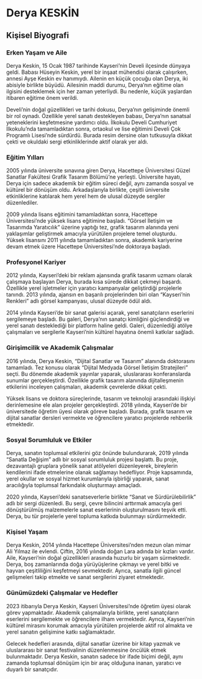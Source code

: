# Derya KESKİN

## Kişisel Biyografi

### Erken Yaşam ve Aile

Derya Keskin, 15 Ocak 1987 tarihinde Kayseri’nin Develi ilçesinde dünyaya geldi. Babası Hüseyin Keskin, yerel bir inşaat mühendisi olarak çalışırken, annesi Ayşe Keskin ev hanımıydı. Ailenin en küçük çocuğu olan Derya, iki abisiyle birlikte büyüdü. Ailesinin maddi durumu, Derya’nın eğitime olan ilgisini desteklemek için her zaman yeterliydi. Bu nedenle, küçük yaşlardan itibaren eğitime önem verildi.

Develi’nin doğal güzellikleri ve tarihi dokusu, Derya’nın gelişiminde önemli bir rol oynadı. Özellikle yerel sanatı destekleyen babası, Derya’nın sanatsal yeteneklerini keşfetmesine yardımcı oldu. İlkokulu Develi Cumhuriyet İlkokulu’nda tamamladıktan sonra, ortaokul ve lise eğitimini Develi Çok Programlı Lisesi’nde sürdürdü. Burada resim dersine olan tutkusuyla dikkat çekti ve okuldaki sergi etkinliklerinde aktif olarak yer aldı.

### Eğitim Yılları

2005 yılında üniversite sınavına giren Derya, Hacettepe Üniversitesi Güzel Sanatlar Fakültesi Grafik Tasarım Bölümü’ne yerleşti. Üniversite hayatı, Derya için sadece akademik bir eğitim süreci değil, aynı zamanda sosyal ve kültürel bir dönüşüm oldu. Arkadaşlarıyla birlikte, çeşitli üniversite etkinliklerine katılarak hem yerel hem de ulusal düzeyde sergiler düzenlediler.

2009 yılında lisans eğitimini tamamladıktan sonra, Hacettepe Üniversitesi’nde yüksek lisans eğitimine başladı. “Görsel İletişim ve Tasarımda Yaratıcılık” üzerine yaptığı tez, grafik tasarım alanında yeni yaklaşımlar geliştirmek amacıyla yürütülen projelere temel oluşturdu. Yüksek lisansını 2011 yılında tamamladıktan sonra, akademik kariyerine devam etmek üzere Hacettepe Üniversitesi’nde doktoraya başladı.

### Profesyonel Kariyer

2012 yılında, Kayseri’deki bir reklam ajansında grafik tasarım uzmanı olarak çalışmaya başlayan Derya, burada kısa sürede dikkat çekmeyi başardı. Özellikle yerel işletmeler için yaratıcı kampanyalar geliştirdiği projelerle tanındı. 2013 yılında, ajansın en başarılı projelerinden biri olan “Kayseri’nin Renkleri” adlı görsel kampanyası, ulusal düzeyde ödül aldı.

2014 yılında Kayseri’de bir sanat galerisi açarak, yerel sanatçıların eserlerini sergilemeye başladı. Bu galeri, Derya’nın sanatçı kimliğini güçlendirdiği ve yerel sanatı desteklediği bir platform haline geldi. Galeri, düzenlediği atölye çalışmaları ve sergilerle Kayseri’nin kültürel hayatına önemli katkılar sağladı.

### Girişimcilik ve Akademik Çalışmalar

2016 yılında, Derya Keskin, “Dijital Sanatlar ve Tasarım” alanında doktorasını tamamladı. Tez konusu olarak “Dijital Medyada Görsel İletişim Stratejileri” seçti. Bu dönemde akademik yayınlar yaparak, uluslararası konferanslarda sunumlar gerçekleştirdi. Özellikle grafik tasarım alanında dijitalleşmenin etkilerini inceleyen çalışmaları, akademik çevrelerde dikkat çekti.

Yüksek lisans ve doktora süreçlerinde, tasarım ve teknoloji arasındaki ilişkiyi derinlemesine ele alan projeler gerçekleştirdi. 2018 yılında, Kayseri’de bir üniversitede öğretim üyesi olarak göreve başladı. Burada, grafik tasarım ve dijital sanatlar dersleri vermekte ve öğrencilere yaratıcı projelerde rehberlik etmektedir.

### Sosyal Sorumluluk ve Etkiler

Derya, sanatın toplumsal etkilerini göz önünde bulundurarak, 2019 yılında “Sanatla Değişim” adlı bir sosyal sorumluluk projesi başlattı. Bu proje, dezavantajlı gruplara yönelik sanat atölyeleri düzenleyerek, bireylerin kendilerini ifade etmelerine olanak sağlamayı hedefliyor. Proje kapsamında, yerel okullar ve sosyal hizmet kurumlarıyla işbirliği yaparak, sanat aracılığıyla toplumsal farkındalık oluşturmayı amaçladı.

2020 yılında, Kayseri’deki sanatseverlerle birlikte “Sanat ve Sürdürülebilirlik” adlı bir sergi düzenledi. Bu sergi, çevre bilincini arttırmak amacıyla geri dönüştürülmüş malzemelerle sanat eserlerinin oluşturulmasını teşvik etti. Derya, bu tür projelerle yerel topluma katkıda bulunmayı sürdürmektedir.

### Kişisel Yaşam

Derya Keskin, 2014 yılında Hacettepe Üniversitesi’nden mezun olan mimar Ali Yılmaz ile evlendi. Çiftin, 2016 yılında doğan Lara adında bir kızları vardır. Aile, Kayseri’nin doğal güzellikleri arasında huzurlu bir yaşam sürmektedir. Derya, boş zamanlarında doğa yürüyüşlerine çıkmayı ve yerel bitki ve hayvan çeşitliliğini keşfetmeyi sevmektedir. Ayrıca, sanatla ilgili güncel gelişmeleri takip etmekte ve sanat sergilerini ziyaret etmektedir.

### Günümüzdeki Çalışmalar ve Hedefler

2023 itibarıyla Derya Keskin, Kayseri Üniversitesi’nde öğretim üyesi olarak görev yapmaktadır. Akademik çalışmalarıyla birlikte, yerel sanatçıların eserlerini sergilemekte ve öğrencilere ilham vermektedir. Ayrıca, Kayseri’nin kültürel mirasını korumak amacıyla yürütülen projelerde aktif rol almakta ve yerel sanatın gelişimine katkı sağlamaktadır.

Gelecek hedefleri arasında, dijital sanatlar üzerine bir kitap yazmak ve uluslararası bir sanat festivalinin düzenlenmesine öncülük etmek bulunmaktadır. Derya Keskin, sanatın sadece bir ifade biçimi değil, aynı zamanda toplumsal dönüşüm için bir araç olduğuna inanan, yaratıcı ve duyarlı bir sanatçıdır.